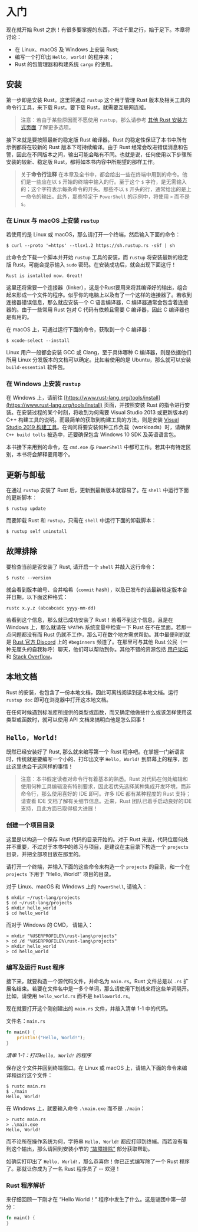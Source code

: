 # 入门

现在就开始 Rust 之旅！有很多要掌握的东西，不过千里之行，始于足下。本章将讨论：

- 在 Linux、macOS 及 Windows 上安装 Rust;
- 编写一个打印出 `Hello, world!` 的程序来；
- Rust 的包管理器和构建系统 `cargo` 的使用。


## 安装

第一步即是安装 Rust。这里将通过 `rustup` 这个用于管理 Rust 版本及相关工具的命令行工具，来下载 Rust。要下载 Rust，就需要互联网连接。

> 注意：若由于某些原因而不愿使用 `rustup`，那么请参考 [其他 Rust 安装方式页面](https://forge.rust-lang.org/infra/other-installation-methods.html) 了解更多选项。

接下来就是要按照最新的稳定版 Rust 编译器。Rust 的稳定性保证了本书中所有示例都将在较新的 Rust 版本下可持续编译。由于 Rust 经常会改进错误消息和告警，因此在不同版本之间，输出可能会略有不同。也就是说，任何使用以下步骤所安装的较新、稳定版 Rust，都将如本书内容中所期望的那样工作。

> 关于**命令行注释**
> 在本章及全书中，都会给出一些在终端中用到的命令。他们是一些应在以 `$` 开始的终端中输入的行。至于这个 `$` 字符，是无需输入的；这个字符表示每条命令的开头。那些不以 `$` 开头的行，通常给出的是上一命令的输出。此外，那些特定于 `PowerShell` 的示例中，将使用 `>` 而不是 `$`。


### 在 Linux 与 macOS 上安装 `rustup`

若使用的是 Linux 或 macOS，那么请打开一个终端，然后输入下面的命令：

```console
$ curl --proto '=https' --tlsv1.2 https://sh.rustup.rs -sSf | sh
```

此命令会下载一个脚本并开始 `rustup` 工具的安装，而 `rustup` 将安装最新的稳定版 Rust。可能会提示输入 `sudo` 密码。在安装成功后，就会出现下面这行！

```console
Rust is isntalled now. Great!
```

这里还将需要一个连接器（linker），这是个Rust要用来将其编译好的输出，组合起来形成一个文件的程序。似乎你的电脑上以及有了一个这样的连接器了。若收到连接器错误信息，那么就应安装一个 C 语言编译器，C 编译器通常会包含着连接器的。由于一些常用 Rust 包对 C 代码有依赖且需要 C 编译器，因此 C 编译器也是有用的。

在 macOS 上，可通过运行下面的命令，获取到一个 C 编译器：

```console
$ xcode-select --install
```

Linux 用户一般都会安装 GCC 或 Clang，至于具体哪种 C 编译器，则是依据他们所用 Linux 分发版本的文档可以确定。比如若使用的是 Ubuntu，那么就可以安装 `build-essential` 软件包。


### 在 Windows 上安装 `rustup`

在 Windows 上，请前往 [https://www.rust-lang.org/tools/install](https://www.rust-lang.org/tools/install) 页面，并按照安装 Rust 的指令进行安装。在安装过程的某个时刻，将收到为何需要 Visual Studio 2013 或更新版本的 C++ 构建工具的说明。而最简单的获取到构建工具的方法，则是安装 [Visual Studio 2019 构建工具](https://visualstudio.microsoft.com/visual-cpp-build-tools/)。在询问将要安装何种工作负载（workloads）时，请确保 `C++ build tolls` 被选中，还要确保包含 Windows 10 SDK 及英语语言包。

本书接下来用到的命令，在 `cmd.exe` 与 `PowerShell` 中都可工作。若其中有特定区别，本书将会解释要用哪个。

## 更新与卸载

在通过 `rustup` 安装了 Rust 后，更新到最新版本就容易了。在 `shell` 中运行下面的更新脚本：

```console
$ rustup update
```

而要卸载 Rust 和 `rustup`，只需在 `shell` 中运行下面的卸载脚本：

```java
$ rustup self uninstall
```

## <a id="troubleshooting"></a>故障排除

要检查当前是否安装了 Rust, 请开启一个 `shell` 并敲入这行命令：

```console
$ rustc --version
```

就会看到版本编号、合并哈希（`commit` hash），以及已发布的该最新稳定版本合并日期，以下面这种格式：

```console
rustc x.y.z (abcabcadc yyyy-mm-dd)
```

若看到这个信息，那么就已成功安装了 Rust！若看不到这个信息，且是在 Windows 上，那么就请在 `%PATH%` 系统变量中检查一下 Rust 在不在里面。若那一点问题都没有而 Rust 仍就不工作，那么可在数个地方需求帮助。其中最便利的就是 [Rust 官方 Discord](https://discord.gg/rust-lang) 上的 `#beginners` 频道了。在那里可与其他 Rust 公民（一种无厘头的自我称呼）聊天，他们可以帮助到你。其他不错的资源包括 [用户论坛](https://users.rust-lang.org/) 和 [Stack Overflow](https://stackoverflow.com/questions/tagged/rust)。

## 本地文档

Rust 的安装，也包含了一份本地文档，因此可离线阅读到这本地文档。运行 `rustup doc` 即可在浏览器中打开这本地文档。

在任何时候遇到标准库所提供的类型或函数，而又确定他做些什么或该怎样使用这类型或函数时，就可以使用 API 文档来搞明白他是怎么回事！

## `Hello, World!`

既然已经安装好了 Rust, 那么就来编写第一个 Rust 程序吧。在掌握一门新语言时，传统就是要编写一个小的、打印出文字 `Hello, World!` 到屏幕上的程序，因此这里也会干这同样的事情！

> 注意：本书假定读者对命令行有着基本的熟悉。Rust 对代码在何处编辑和使用何种工具编辑没有特别要求，因此若优先选择某种集成开发环境，而非命令行，那么使用喜好的 IDE 即可。许多 IDE 都有某种程度的 Rust 支持；请查看 IDE 文档了解有关细节信息。近来，Rust 团队已着手启动良好的IDE支持，且此方面已取得极大进展！

### 创建一个项目目录

这里是以构造一个保存 Rust 代码的目录开始的。对于 Rust 来说，代码位居何处并不重要，不过对于本书中的练习与项目，是建议在主目录下构造一个 `projects` 目录，并把全部项目放在那里的。

请打开一个终端，并输入下面的这些命令来构造一个 `projects` 的目录，和一个在 `projects` 下用于 "Hello, World!" 项目的目录。

对于 Linux、macOS 和 Windows 上的 `PowerShell`, 请输入：

```console
$ mkdir ~/rust-lang/projects
$ cd ~/rust-lang/projects
$ mkdir hello_world
$ cd hello_world
```

而对于 Windows 的 CMD， 请输入：

```console
> mkdir "%USERPROFILE%\rust-lang\projects"
> cd /d "%USERPROFILE%\rust-lang\projects"
> mkdir hello_world
> cd hello_world
```

### 编写及运行 Rust 程序

接下来，就要构造一个源代码文件，并命名为 `main.rs`。Rust 文件总是以 `.rs` 扩展名结束。若要在文件名中是一多个单词，那么请使用下划线来将这些单词隔开。比如，请使用 `hello_world.rs` 而不是 `helloworld.rs`。

现在就要打开这个刚创建出的 `main.rs` 文件，并敲入清单 1-1 中的代码。

文件名：`main.rs`

```rust
fn main() {
    println!("Hello, World!");
}
```

*清单 1-1：打印`Hello, World!` 的程序*

保存这个文件并回到终端窗口。在 Linux 或 macOS 上，请输入下面的命令来编译和运行这个文件：

```console
$ rustc main.rs
$ ./main
Hello, World!
```

在 Windows 上，就要输入命令 `.\main.exe` 而不是 `./main`：

```console
> rustc main.rs
> .\main.exe
Hello, World!
```

而不论所在操作系统为何，字符串 `Hello, World!` 都应打印到终端。而若没有看到这个输出，那么请回到安装小节的 [“故障排除”](#troubleshooting) 部分获取帮助。

如确实打印出了 `Hello, World!`，那么恭喜你！你已正式编写除了一个 Rust 程序了。那就让你成为了一名 Rust 程序员了 -- 欢迎！

### Rust 程序解析

来仔细回顾一下刚才在 “Hello World！” 程序中发生了什么。这是谜团中第一部分：

```rust
fn main() {
}
```
